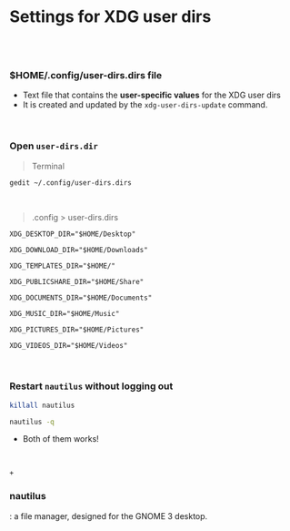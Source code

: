 # Settings for XDG user dirs

<br>

<br>

### $HOME/.config/user-dirs.dirs file

- Text file that contains the **user-specific values** for the XDG user dirs
- It is created and updated by the `xdg-user-dirs-update` command.

<br>

### Open `user-dirs.dir`

> Terminal

```bash
gedit ~/.config/user-dirs.dirs
```

<br>

> .config > user-dirs.dirs

```
XDG_DESKTOP_DIR="$HOME/Desktop"

XDG_DOWNLOAD_DIR="$HOME/Downloads"

XDG_TEMPLATES_DIR="$HOME/"

XDG_PUBLICSHARE_DIR="$HOME/Share"

XDG_DOCUMENTS_DIR="$HOME/Documents"

XDG_MUSIC_DIR="$HOME/Music"

XDG_PICTURES_DIR="$HOME/Pictures"

XDG_VIDEOS_DIR="$HOME/Videos"
```

<br>

### Restart `nautilus` without logging out

```bash
killall nautilus

nautilus -q
```

- Both of them works!

<br>

`+`

### **nautilus**

: a file manager, designed for the GNOME 3 desktop.
